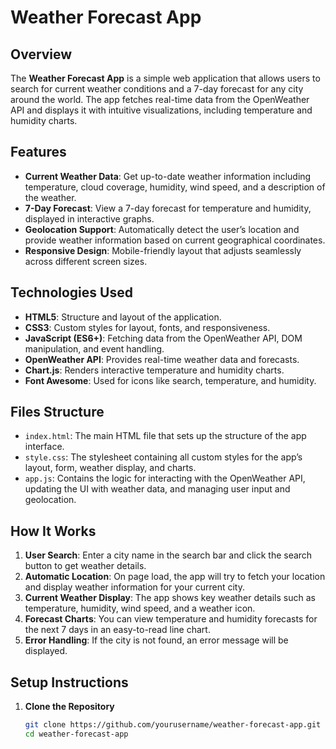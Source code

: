 # Weather Forecast App

## Overview

The **Weather Forecast App** is a simple web application that allows users to search for current weather conditions and a 7-day forecast for any city around the world. The app fetches real-time data from the OpenWeather API and displays it with intuitive visualizations, including temperature and humidity charts.

## Features
- **Current Weather Data**: Get up-to-date weather information including temperature, cloud coverage, humidity, wind speed, and a description of the weather.
- **7-Day Forecast**: View a 7-day forecast for temperature and humidity, displayed in interactive graphs.
- **Geolocation Support**: Automatically detect the user’s location and provide weather information based on current geographical coordinates.
- **Responsive Design**: Mobile-friendly layout that adjusts seamlessly across different screen sizes.

## Technologies Used
- **HTML5**: Structure and layout of the application.
- **CSS3**: Custom styles for layout, fonts, and responsiveness.
- **JavaScript (ES6+)**: Fetching data from the OpenWeather API, DOM manipulation, and event handling.
- **OpenWeather API**: Provides real-time weather data and forecasts.
- **Chart.js**: Renders interactive temperature and humidity charts.
- **Font Awesome**: Used for icons like search, temperature, and humidity.

## Files Structure
- `index.html`: The main HTML file that sets up the structure of the app interface.
- `style.css`: The stylesheet containing all custom styles for the app’s layout, form, weather display, and charts.
- `app.js`: Contains the logic for interacting with the OpenWeather API, updating the UI with weather data, and managing user input and geolocation.

## How It Works
1. **User Search**: Enter a city name in the search bar and click the search button to get weather details.
2. **Automatic Location**: On page load, the app will try to fetch your location and display weather information for your current city.
3. **Current Weather Display**: The app shows key weather details such as temperature, humidity, wind speed, and a weather icon.
4. **Forecast Charts**: You can view temperature and humidity forecasts for the next 7 days in an easy-to-read line chart.
5. **Error Handling**: If the city is not found, an error message will be displayed.

## Setup Instructions

1. **Clone the Repository**
   ```bash
   git clone https://github.com/yourusername/weather-forecast-app.git
   cd weather-forecast-app
